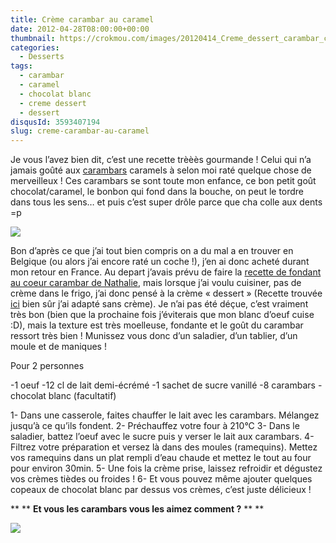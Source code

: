 ```yaml
---
title: Crème carambar au caramel
date: 2012-04-28T08:00:00+00:00
thumbnail: https://crokmou.com/images/20120414_Creme_dessert_carambar_caramel_0028.jpg
categories:
  - Desserts
tags:
  - carambar
  - caramel
  - chocolat blanc
  - creme dessert
  - dessert
disqusId: 3593407194
slug: creme-carambar-au-caramel
---
```


Je vous l’avez bien dit, c’est une recette trèèès gourmande ! Celui qui n’a jamais goûté aux [carambars](http://www.carambar.fr/) caramels à selon moi raté quelque chose de merveilleux ! Ces carambars se sont toute mon enfance, ce bon petit goût chocolat/caramel, le bonbon qui fond dans la bouche, on peut le tordre dans tous les sens… et puis c’est super drôle parce que cha colle aux dents =p

[![](http://3.bp.blogspot.com/-jaiqrYz5TLo/T5mYKYnO-KI/AAAAAAAACJs/uZ1HxEvcKzE/s200/bonbons-carambar-caramel-130g.jpg)](http://3.bp.blogspot.com/-jaiqrYz5TLo/T5mYKYnO-KI/AAAAAAAACJs/uZ1HxEvcKzE/s1600/bonbons-carambar-caramel-130g.jpg)

Bon d’après ce que j’ai tout bien compris on a du mal a en trouver en Belgique (ou alors j’ai encore raté un coche !), j’en ai donc acheté durant mon retour en France. Au depart j’avais prévu de faire la [recette de fondant au coeur carambar de Nathalie](http://www.lacuisinedenathalie.com/article-fondant-au-chocolat-noir-coeur-carambars-recette-facile-102399906.html), mais lorsque j’ai voulu cuisiner, pas de crème dans le frigo, j’ai donc pensé à la crème « dessert » (Recette trouvée [ici](http://www.750g.com/fiche_de_cuisine_complete.htm?recettes_id=16478) bien sûr j’ai adapté sans crème). Je n’ai pas été déçue, c’est vraiment très bon (bien que la prochaine fois j’éviterais que mon blanc d’oeuf cuise :D), mais la texture est très moelleuse, fondante et le goût du carambar ressort très bien ! Munissez vous donc d’un saladier, d’un tablier, d’un moule et de maniques !

Pour 2 personnes

-1 oeuf
-12 cl de lait demi-écrémé
-1 sachet de sucre vanillé
-8 carambars
-chocolat blanc (facultatif)

1- Dans une casserole, faites chauffer le lait avec les carambars. Mélangez jusqu’à ce qu’ils fondent.
2- Préchauffez votre four à 210°C
3- Dans le saladier, battez l’oeuf avec le sucre puis y verser le lait aux carambars.
4- Filtrez votre préparation et versez là dans des moules (ramequins). Mettez vos ramequins dans un plat rempli d’eau chaude et mettez le tout au four pour environ 30min.
5- Une fois la crème prise, laissez refroidir et dégustez vos crèmes tièdes ou froides !
6- Et vous pouvez même ajouter quelques copeaux de chocolat blanc par dessus vos crèmes, c’est juste délicieux !

** ** **Et vous les carambars vous les aimez comment ?** ** **

![](http://3.bp.blogspot.com/-qEhJIelQKi4/T5mXlCoK-aI/AAAAAAAACJk/vbHU84NmR9M/s1600/panda+content+qui+chante+Hellogif.gif)